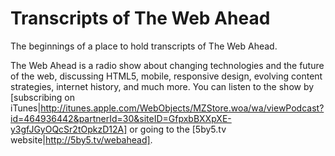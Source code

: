 Transcripts of The Web Ahead
====================

The beginnings of a place to hold transcripts of The Web Ahead. 

The Web Ahead is a radio show about changing technologies and the future of the web, discussing HTML5, mobile, responsive design, evolving content strategies, internet history, and much more. You can listen to the show by [subscribing on iTunes|http://itunes.apple.com/WebObjects/MZStore.woa/wa/viewPodcast?id=464936442&partnerId=30&siteID=GfpxbBXXpXE-y3gfJGyOQcSr2tOpkzD12A] or going to the [5by5.tv website|http://5by5.tv/webahead]. 
